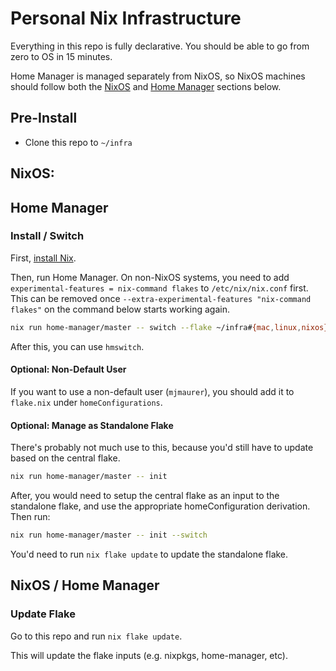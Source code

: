 # Personal Nix Infrastructure

Everything in this repo is fully declarative. You should be able to go from zero to OS in 15 minutes.

Home Manager is managed separately from NixOS, so NixOS machines should follow both the [NixOS](#nixos) and [Home Manager](#home-manager) sections below.

## Pre-Install

- Clone this repo to `~/infra`

## NixOS:

## Home Manager

### Install / Switch

First, [install Nix](https://nixos.org/download).

Then, run Home Manager. On non-NixOS systems, you need to add `experimental-features = nix-command flakes` to `/etc/nix/nix.conf` first. This can be removed once `--extra-experimental-features "nix-command flakes"` on the command below starts working again.

```sh
nix run home-manager/master -- switch --flake ~/infra#{mac,linux,nixos}
```

After this, you can use `hmswitch`.

#### Optional: Non-Default User

If you want to use a non-default user (`mjmaurer`), you should add it to `flake.nix` under `homeConfigurations`.

#### Optional: Manage as Standalone Flake

There's probably not much use to this, because you'd still have to update based
on the central flake.

```sh
nix run home-manager/master -- init
```

After, you would need to setup the central flake as an input to the standalone flake,
and use the appropriate homeConfiguration derivation. Then run:

```sh
nix run home-manager/master -- init --switch
```

You'd need to run `nix flake update` to update the standalone flake.

## NixOS / Home Manager

### Update Flake

Go to this repo and run `nix flake update`.

This will update the flake inputs (e.g. nixpkgs, home-manager, etc).

